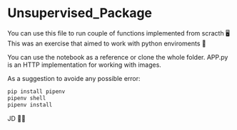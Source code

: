 # Unsupervised_Package

You can use this file to run couple of functions implemented from scracth :desktop_computer:  
This was an exercise that aimed to work with python enviroments :snake:

You can use the notebook as a reference or clone the whole folder.
APP.py is an HTTP implementation for working with images.

As a suggestion to avoide any possible error:

```sh
pip install pipenv
pipenv shell
pipenv install
```

JD 	:man_technologist:
